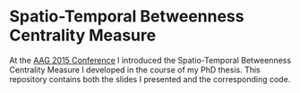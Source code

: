 # Spatio-Temporal Betweenness Centrality Measure
At the [AAG 2015 Conference](http://www.aag.org/cs/annualmeeting "AAG 2015 Conference") I introduced the Spatio-Temporal Betweenness Centrality Measure I developed in the course of my PhD thesis. This repository contains both the slides I presented and the corresponding code.
